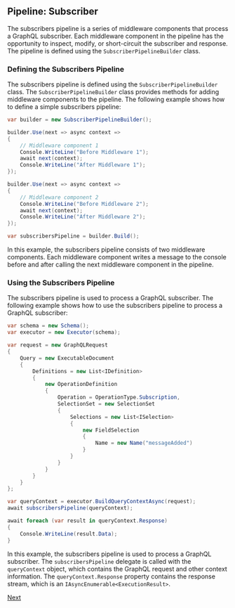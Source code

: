 ## Pipeline: Subscriber

The subscribers pipeline is a series of middleware components that process a GraphQL subscriber. Each middleware component in the pipeline has the opportunity to inspect, modify, or short-circuit the subscriber and response. The pipeline is defined using the `SubscriberPipelineBuilder` class.

### Defining the Subscribers Pipeline

The subscribers pipeline is defined using the `SubscriberPipelineBuilder` class. The `SubscriberPipelineBuilder` class provides methods for adding middleware components to the pipeline. The following example shows how to define a simple subscribers pipeline:

```csharp
var builder = new SubscriberPipelineBuilder();

builder.Use(next => async context =>
{
    // Middleware component 1
    Console.WriteLine("Before Middleware 1");
    await next(context);
    Console.WriteLine("After Middleware 1");
});

builder.Use(next => async context =>
{
    // Middleware component 2
    Console.WriteLine("Before Middleware 2");
    await next(context);
    Console.WriteLine("After Middleware 2");
});

var subscribersPipeline = builder.Build();
```

In this example, the subscribers pipeline consists of two middleware components. Each middleware component writes a message to the console before and after calling the next middleware component in the pipeline.

### Using the Subscribers Pipeline

The subscribers pipeline is used to process a GraphQL subscriber. The following example shows how to use the subscribers pipeline to process a GraphQL subscriber:

```csharp
var schema = new Schema();
var executor = new Executor(schema);

var request = new GraphQLRequest
{
    Query = new ExecutableDocument
    {
        Definitions = new List<IDefinition>
        {
            new OperationDefinition
            {
                Operation = OperationType.Subscription,
                SelectionSet = new SelectionSet
                {
                    Selections = new List<ISelection>
                    {
                        new FieldSelection
                        {
                            Name = new Name("messageAdded")
                        }
                    }
                }
            }
        }
    }
};

var queryContext = executor.BuildQueryContextAsync(request);
await subscribersPipeline(queryContext);

await foreach (var result in queryContext.Response)
{
    Console.WriteLine(result.Data);
}
```

In this example, the subscribers pipeline is used to process a GraphQL subscriber. The `subscribersPipeline` delegate is called with the `queryContext` object, which contains the GraphQL request and other context information. The `queryContext.Response` property contains the response stream, which is an `IAsyncEnumerable<ExecutionResult>`.

[Next](xref://02-simple-usage.md)